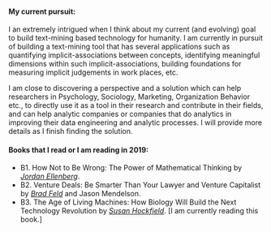 #### My current pursuit:

I an extremely intrigued when I think about my current (and evolving) goal to build text-mining based technology for humanity. I am currently in pursuit of building a text-mining tool that has several applications such as quantifying implicit-associations between concepts, identifying meaningful dimensions within such implicit-associations, building foundations for measuring implicit judgements in work places, etc. 

I am close to discovering a perspective and a solution which can help researchers in Psychology, Sociology, Marketing, Organization Behavior etc., to directly use it as a tool in their research and contribute in their fields, and can help analytic companies or companies that do analytics in improving their data engineering and analytic processes. I will provide more details as I finish finding the solution.

#### Books that I read or I am reading in 2019:

- B1. How Not to Be Wrong: The Power of Mathematical Thinking by _[Jordan Ellenberg](https://en.wikipedia.org/wiki/Jordan_Ellenberg)_.
- B2. Venture Deals: Be Smarter Than Your Lawyer and Venture Capitalist by _[Brad Feld](https://en.wikipedia.org/wiki/Brad_Feld)_ and Jason Mendelson.
- B3. The Age of Living Machines: How Biology Will Build the Next Technology Revolution by _[Susan Hockfield](https://en.wikipedia.org/wiki/Susan_Hockfield)_. [I am currently reading this book.]
